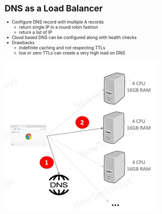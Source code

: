 # DNS as a Load Balancer

- Configure DNS record with multiple A records
  - return single IP in a round robin fashion
  - return a list of IP
- Cloud based DNS can be configured along with health checks
- Drawbacks
  - Indefinite caching and not respecting TTLs
  - low or zero TTLs can create a very high load on DNS


![Alt text](./images/image-29.png)

